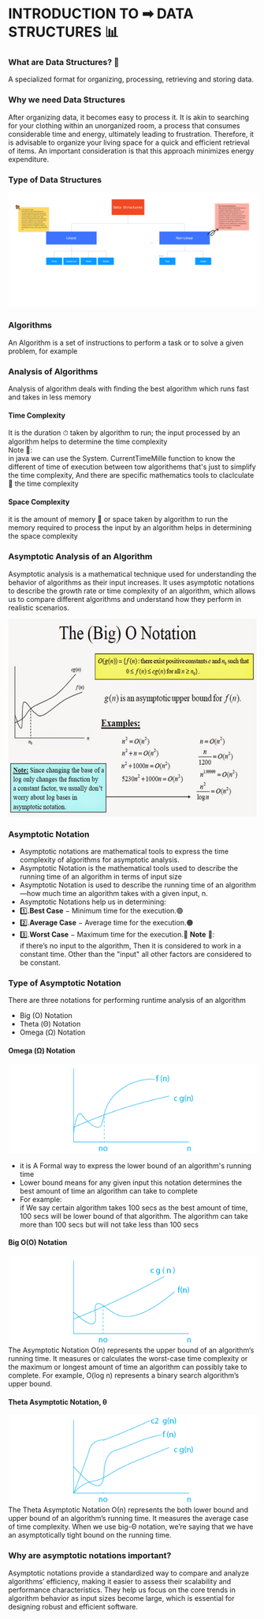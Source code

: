 # INTRODUCTION TO ➡  DATA STRUCTURES 📊
### What are Data Structures? 🤔
A specialized format for organizing, processing, 
retrieving and storing data.

### Why we need Data Structures
After organizing data, it becomes easy to process it.
It is akin to searching for your clothing within an unorganized room, 
a process that consumes considerable time and energy, ultimately leading to frustration. 
Therefore, it is advisable to organize your living space for a quick and efficient retrieval of items.
An important consideration is that this approach minimizes energy expenditure.

### Type of Data Structures 
![image description]( algorithms/src/main/resources/images/Data%20Structure.png)

### Algorithms

An Algorithm is a set of instructions to perform a task or to solve a given problem, 
for example

### Analysis of Algorithms
Analysis of algorithm deals with finding the best algorithm which runs 
fast and takes in less memory  

#### Time Complexity
It is the duration ⏱ taken by algorithm to run; the input processed by an 
algorithm helps to determine the time complexity \
Note 📝: <br> in java we can use the System.
CurrentTimeMille function to know the different of time of execution between tow algorithems
that's just to simplify the time complexity,
And there are specific mathematics tools to claclculate 🎰 the time complexity

#### Space Complexity
it is the amount of memory 💾 or space taken by algorithm to run 
the memory required to process the input by an algorithm helps in determining the space complexity 

### Asymptotic Analysis of an Algorithm
Asymptotic analysis is a mathematical technique
used for understanding the behavior of algorithms as their input increases. 
It uses asymptotic notations to describe the growth rate or time complexity of an algorithm, 
which allows us to compare different algorithms and understand how they perform in realistic scenarios.
<p align="center">
<img src="algorithms/src/main/resources/images/bigOnatation.jpg" alt="BigOnAnnotation" width="600" height="400" >
</p>


### Asymptotic Notation 
- Asymptotic notations are mathematical tools to express the time complexity of algorithms for asymptotic analysis.
- Asymptotic Notation is the mathematical tools used to describe the running time of an algorithm in terms of input size
- Asymptotic Notation is used to describe the running time of an algorithm—how much time an algorithm takes with a given input, n.
- Asymptotic Notations help us in determining:
- 1️⃣.**Best Case** − Minimum time for the execution.🟢
- 2️⃣.**Average Case** − Average time for the execution.🟠
- 3️⃣.**Worst Case** − Maximum time for the execution.🔴
**Note** 📝:<br> if there’s no input to the algorithm, Then it is considered to work in a constant time.
Other than the "input" all other factors are considered to be constant.

### Type of Asymptotic Notation 
There are three notations for performing runtime analysis of an algorithm
- Big (O) Notation 
- Theta (Θ) Notation  
- Omega (Ω) Notation
#### Omega (Ω)  Notation 
![image description]( algorithms/src/main/resources/images/Omega-Asymptotic.png)
- it is A Formal way to express the lower bound of an algorithm's running time 
- Lower bound means for any given input this notation determines the best amount of time an algorithm can take to complete
- For example:<br> if We say certain algorithm takes 100 secs as the best amount of time,
  100 secs will be lower bound of that algorithm.
  The algorithm can take more than 100 secs but will not take less than 100 secs 
#### Big O(O) Notation
![image description]( algorithms/src/main/resources/images/bigONotationDiagramme.png)
The Asymptotic Notation Ο(n) represents the upper bound of an algorithm’s running time.
It measures or calculates the worst-case time complexity or the maximum or longest amount of time an algorithm can possibly take to complete.
For example, O(log n) represents a binary search algorithm’s upper bound.
#### Theta Asymptotic Notation, θ
![image description]( algorithms/src/main/resources/images/Teta-AsymptoticNotation.png)
The Theta Asymptotic Notation Ο(n) represents the both lower bound and upper bound of an algorithm’s running time. 
It measures the average case of time complexity. When we use big-Θ notation, 
we’re saying that we have an asymptotically tight bound on the running time.

### Why are asymptotic notations important?
Asymptotic notations provide a standardized way to compare and analyze algorithms’ efficiency, making it easier to assess their scalability and performance characteristics. They help us focus on the core trends in algorithm behavior as input sizes become large, 
which is essential for designing robust and efficient software.

